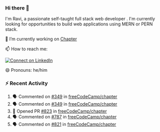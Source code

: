 ### Hi there 👋

I'm Ravi, a passionate self-taught full stack web developer . I'm currently looking for opportunities to build web applications using MERN or PERN stack.

🔭 I’m currently working on [Chapter](https://github.com/freeCodeCamp/chapter)

📫 How to reach me: 

  [![Connect on LinkedIn](https://img.shields.io/badge/--linkedin?label=LinkedIn&logo=LinkedIn&style=social)](https://www.linkedin.com/in/ravi-chandra-3345144b)

😄 Pronouns: he/him

### :zap: Recent Activity

<!--START_SECTION:activity-->
1. 🗣 Commented on [#349](https://github.com/freeCodeCamp/chapter/issues/349) in [freeCodeCamp/chapter](https://github.com/freeCodeCamp/chapter)
2. 🗣 Commented on [#349](https://github.com/freeCodeCamp/chapter/issues/349) in [freeCodeCamp/chapter](https://github.com/freeCodeCamp/chapter)
3. 💪 Opened PR [#823](https://github.com/freeCodeCamp/chapter/pull/823) in [freeCodeCamp/chapter](https://github.com/freeCodeCamp/chapter)
4. 🗣 Commented on [#787](https://github.com/freeCodeCamp/chapter/issues/787) in [freeCodeCamp/chapter](https://github.com/freeCodeCamp/chapter)
5. 🗣 Commented on [#821](https://github.com/freeCodeCamp/chapter/issues/821) in [freeCodeCamp/chapter](https://github.com/freeCodeCamp/chapter)
<!--END_SECTION:activity-->
